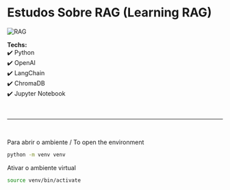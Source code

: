 # Estudos Sobre RAG (Learning RAG)


![RAG ](https://github.com/user-attachments/assets/19ba9afc-f4c7-4d20-ac4c-ca17e28f5b59)


**Techs:**<br>
✔️ Python<br>
✔️ OpenAI<br>
✔️ LangChain<br>
✔️ ChromaDB<br>
✔️ Jupyter Notebook<br>

<br>

---

<br>

Para abrir o ambiente / To open the environment

```bash
python -m venv venv
```

Ativar o ambiente virtual

```bash
source venv/bin/activate
```
